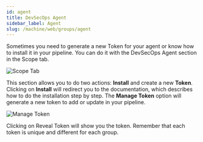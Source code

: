 ```yaml
---
id: agent
title: DevSecOps Agent
sidebar_label: Agent
slug: /machine/web/groups/agent
---
```


Sometimes you need to generate a
new Token for your agent or know
how to install it in your pipeline.
You can do it with the DevSecOps
Agent section in the Scope tab.

![Scope Tab](https://res.cloudinary.com/fluid-attacks/image/upload/v1658852106/docs/web/groups/agent/scope_tab.png)

This section allows you to do
two actions: **Install** and
create a new **Token**.
Clicking on **Install** will
redirect you to the documentation,
which describes how to do the
installation step by step.
The **Manage Token** option
will generate a new token to
add or update in your pipeline.

![Manage Token](https://res.cloudinary.com/fluid-attacks/image/upload/v1658852105/docs/web/groups/agent/manage_token.png)

Clicking on Reveal Token
will show you the token.
Remember that each token is
unique and different for each group.
